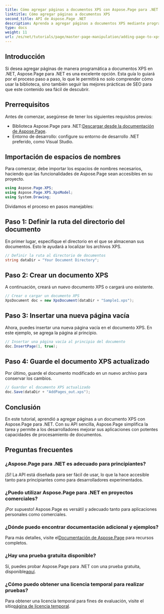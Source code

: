 ```yaml
---
title: Cómo agregar páginas a documentos XPS con Aspose.Page para .NET
linktitle: Cómo agregar páginas a documentos XPS
second_title: API de Aspose.Page .NET
description: Aprenda a agregar páginas a documentos XPS mediante programación con Aspose.Page para .NET. Esta guía completa cubre los requisitos previos, ejemplos de código y preguntas frecuentes.
type: docs
weight: 11
url: /es/net/tutorials/page/master-page-manipulation/adding-page-to-xps-document/
---
```

## Introducción

Si desea agregar páginas de manera programática a documentos XPS en .NET, Aspose.Page para .NET es una excelente opción. Esta guía lo guiará por el proceso paso a paso, lo que le permitirá no solo comprender cómo usar la biblioteca, sino también seguir las mejores prácticas de SEO para que este contenido sea fácil de descubrir.

## Prerrequisitos

Antes de comenzar, asegúrese de tener los siguientes requisitos previos:

-  Biblioteca Aspose.Page para .NET:[Descargar desde la documentación de Aspose.Page](https://reference.aspose.com/page/net/).
- Entorno de desarrollo: configure su entorno de desarrollo .NET preferido, como Visual Studio.

## Importación de espacios de nombres

Para comenzar, debe importar los espacios de nombres necesarios, haciendo que las funcionalidades de Aspose.Page sean accesibles en su proyecto.

```csharp
using Aspose.Page.XPS;
using Aspose.Page.XPS.XpsModel;
using System.Drawing;
```

Dividamos el proceso en pasos manejables:

## Paso 1: Definir la ruta del directorio del documento

En primer lugar, especifique el directorio en el que se almacenan sus documentos. Esto le ayudará a localizar los archivos XPS.

```csharp
// Definir la ruta al directorio de documentos
string dataDir = "Your Document Directory";
```

## Paso 2: Crear un documento XPS

A continuación, creará un nuevo documento XPS o cargará uno existente.

```csharp
// Crear o cargar un documento XPS
XpsDocument doc = new XpsDocument(dataDir + "Sample1.xps");
```

## Paso 3: Insertar una nueva página vacía

Ahora, puedes insertar una nueva página vacía en el documento XPS. En este ejemplo, se agrega la página al principio.

```csharp
// Insertar una página vacía al principio del documento
doc.InsertPage(1, true);
```

## Paso 4: Guarde el documento XPS actualizado

Por último, guarde el documento modificado en un nuevo archivo para conservar los cambios.

```csharp
// Guardar el documento XPS actualizado
doc.Save(dataDir + "AddPages_out.xps");
```

## Conclusión

En este tutorial, aprendió a agregar páginas a un documento XPS con Aspose.Page para .NET. Con su API sencilla, Aspose.Page simplifica la tarea y permite a los desarrolladores mejorar sus aplicaciones con potentes capacidades de procesamiento de documentos.

## Preguntas frecuentes

### ¿Aspose.Page para .NET es adecuado para principiantes?

¡Sí! La API está diseñada para ser fácil de usar, lo que la hace accesible tanto para principiantes como para desarrolladores experimentados.

### ¿Puedo utilizar Aspose.Page para .NET en proyectos comerciales?

¡Por supuesto! Aspose.Page es versátil y adecuado tanto para aplicaciones personales como comerciales.

### ¿Dónde puedo encontrar documentación adicional y ejemplos?

 Para más detalles, visite el[Documentación de Aspose.Page](https://reference.aspose.com/page/net/) para recursos completos.

### ¿Hay una prueba gratuita disponible?

 Sí, puedes probar Aspose.Page para .NET con una prueba gratuita, disponible[aquí](https://releases.aspose.com/).

### ¿Cómo puedo obtener una licencia temporal para realizar pruebas?

 Para obtener una licencia temporal para fines de evaluación, visite el sitio[página de licencia temporal](https://purchase.conholdate.com/temporary-license/).